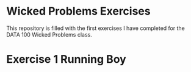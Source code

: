 # Wicked Problems Exercises
This repository is filled with the first exercises I have completed for the DATA 100 Wicked Problems class.
# Exercise 1 Running Boy
